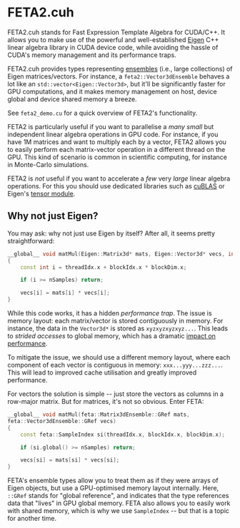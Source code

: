 # FETA2.cuh
FETA2.cuh stands for Fast Expression Template Algebra for CUDA/C++.
It allows you to make use of the powerful and well-established [Eigen](https://eigen.tuxfamily.org/index.php?title=Main_Page)
C++ linear algebra library in CUDA device code, while avoiding the hassle of CUDA's
memory management and its performance traps.

FETA2.cuh provides types representing [ensembles](https://en.wikipedia.org/wiki/Ensemble_%28mathematical_physics%29)
(i.e., large collections) of Eigen matrices/vectors.
For instance, a `feta2::Vector3dEnsemble` behaves a lot like an
`std::vector<Eigen::Vector3d>`, but it'll be significantly faster for GPU computations,
and it makes memory management on host, device global and device shared memory a breeze.

See `feta2_demo.cu` for a quick overview of FETA2's functionality.

FETA2 is particularly useful if you want to parallelise a _many
small_ but independent linear algebra operations in GPU code.
For instance, if you have 1M matrices and want to multiply each by a vector,
FETA2 allows you to easily perform each matrix-vector operation in a different
thread on the GPU.
This kind of scenario is common in scientific computing, for instance in
 Monte-Carlo simulations.

FETA2 is _not_ useful if you want to accelerate a _few_ very _large_ linear algebra operations.
For this you should use dedicated libraries such as [cuBLAS](https://developer.nvidia.com/cublas)
or Eigen's [tensor module](https://eigen.tuxfamily.org/dox/unsupported/eigen_tensors.html).

## Why not just Eigen?

You may ask: why not just use Eigen by itself?
After all, it seems pretty straightforward:

```cpp
__global__ void matMul(Eigen::Matrix3d* mats, Eigen::Vector3d* vecs, int nSamples)
{
    const int i = threadIdx.x + blockIdx.x * blockDim.x;

    if (i >= nSamples) return;

    vecs[i] = mats[i] * vecs[i];
}
```

While this code works, it has a hidden _performance trap_.
The issue is memory layout: each matrix/vector is stored contiguously in memory.
For instance, the data in the `Vector3d*` is stored as `xyzxyzxyzxyz...`.
This leads to _strided accesses_ to global memory, which has a dramatic
[impact on performance](https://docs.nvidia.com/cuda/cuda-c-best-practices-guide/index.html#strided-accesses).

To mitigate the issue, we should use a different memory layout, where each component
of each vector is contiguous in memory: `xxx...yyy...zzz...`.
This will lead to improved cache utilisation and greatly improved performance.

For vectors the solution is simple -- just store the vectors as columns in a row-major matrix.
But for matrices, it's not so obvious. Enter FETA:

```cpp
__global__ void matMul(feta::Matrix3dEnsemble::GRef mats,
feta::Vector3dEnsemble::GRef vecs)
{
    const feta::SampleIndex si(threadIdx.x, blockIdx.x, blockDim.x);

    if (si.global() >= nSamples) return;

    vecs[si] = mats[si] * vecs[si];
}
```

FETA's ensemble types allow you to treat them as if they were arrays of Eigen
objects, but use a GPU-optimised memory layout internally.
Here, `::GRef` stands for "global reference", and indicates that the type
references data that "lives" in GPU global memory.
FETA also allows you to easily work with shared memory, which is why
we use `SampleIndex` -- but that is a topic for another time.



